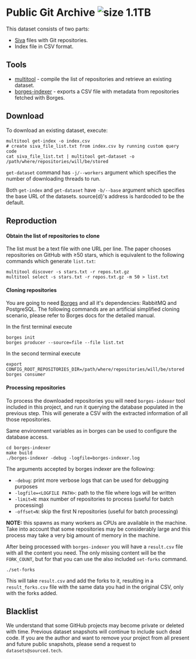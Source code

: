 Public Git Archive ![size 1.1TB](https://img.shields.io/badge/size-2.7TB-green.svg)
==================

This dataset consists of two parts:

* [Siva](https://github.com/src-d/go-siva) files with Git repositories.
* Index file in CSV format.

## Tools

* [multitool](multitool) - compile the list of repositories and retrieve an existing dataset.
* [borges-indexer](borges-indexer) - exports a CSV file with metadata from repositories fetched with Borges.

## Download

To download an existing dataset, execute:

```
multitool get-index -o index.csv
# create siva_file_list.txt from index.csv by running custom query code
cat siva_file_list.txt | multitool get-dataset -o /path/where/repositories/will/be/stored
```

`get-dataset` command has `-j/--workers` argument which specifies the number of downloading threads
to run.

Both `get-index` and `get-dataset` have `-b/--base` argument which specifies the base URL of the datasets.
source{d}'s address is hardcoded to be the default.

## Reproduction

#### Obtain the list of repositories to clone

The list must be a text file with one URL per line. The paper chooses
repositories on GitHub with ≥50 stars, which is equivalent to
the following commands which generate `list.txt`:

```
multitool discover -s stars.txt -r repos.txt.gz
multitool select -s stars.txt -r repos.txt.gz -m 50 > list.txt
```

#### Cloning repositories

You are going to need [Borges](https://github.com/src-d/borges) and all it's
dependencies: RabbitMQ and PostgreSQL. The following commands are an artificial
simplified cloning scenario, please refer to Borges docs for the detailed manual.

In the first terminal execute

```
borges init
borges producer --source=file --file list.txt
```

In the second terminal execute

```
export CONFIG_ROOT_REPOSITORIES_DIR=/path/where/repositories/will/be/stored
borges consumer
```

#### Processing repositories

To process the downloaded repositories you will need `borges-indexer` tool included in this project, and run it querying the database populated in the previous step. This will generate a CSV with the extracted information of all those repositories.

Same environment variables as in borges can be used to configure the database access.

```
cd borges-indexer
make build
./borges-indexer -debug -logfile=borges-indexer.log
```

The arguments accepted by borges indexer are the following:
* `-debug`: print more verbose logs that can be used for debugging purposes
* `-logfile=<LOGFILE PATH>`: path to the file where logs will be written
* `-limit=N`: max number of repositories to process (useful for batch processing)
* `-offset=N`: skip the first N repositories (useful for batch processing)

**NOTE:** this spawns as many workers as CPUs are available in the machine. Take into account that some repositories may be considerably large and this process may take a very big amount of memory in the machine.

After being processed with `borges-indexer` you will have a `result.csv` file with all the content you need. The only missing content will be the `FORK_COUNT`, but for that you can use the also included `set-forks` command.

```
./set-forks
```

This will take `result.csv` and add the forks to it, resulting in a `result_forks.csv` file with the same data you had in the original CSV, only with the forks added.

## Blacklist

We understand that some GitHub projects may become private or deleted with time. Previous dataset snapshots will continue to include such dead code. If you are the author and want to remove your project from all present and future public snapshots, please send a request to `datasets@sourced.tech`.
